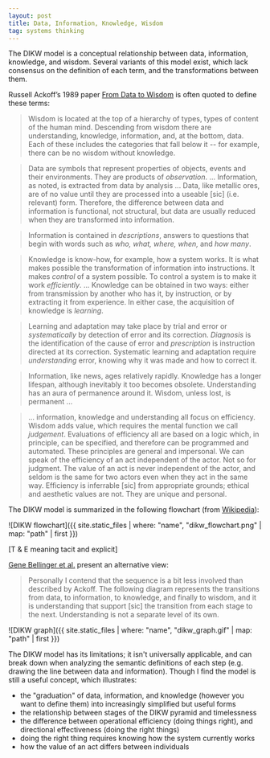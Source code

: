 ```yaml
---
layout: post
title: Data, Information, Knowledge, Wisdom
tag: systems thinking
---
```


The DIKW model is a conceptual relationship between data, information, knowledge, and wisdom. Several variants of this model exist, which lack consensus on the definition of each term, and the transformations between them.

Russell Ackoff’s 1989 paper [From Data to Wisdom](http://www-public.imtbs-tsp.eu/~gibson/Teaching/Teaching-ReadingMaterial/Ackoff89.pdf) is often quoted to define these terms:

> Wisdom is located at the top of a hierarchy of types, types of content of the human mind. Descending from wisdom there are understanding, knowledge, information, and, at the bottom, data. Each of these includes the categories that fall below it -- for example, there can be no wisdom without knowledge.

> Data are symbols that represent properties of objects, events and their environments. They are products of _observation_. ... Information, as noted, is extracted from data by analysis ... Data, like metallic ores, are of no value until they are processed into a useable [sic] (i.e. relevant) form. Therefore, the difference between data and information is functional, not structural, but data are usually reduced when they are transformed into information.

> Information is contained in _descriptions_, answers to questions that begin with words such as _who, what, where, when,_ and _how many_.

> Knowledge is know-how, for example, how a system works. It is what makes possible the transformation of information into instructions. It makes _control_ of a system possible. To control a system is to make it work _efficiently_. ... Knowledge can be obtained in two ways: either from transmission by another who has it, by instruction, or by extracting it from experience. In either case, the acquisition of knowledge is _learning_.

> Learning and adaptation may take place by trial and error or _systematically_ by detection of error and its correction. _Diagnosis_ is the identification of the cause of error and _prescription_ is instruction directed at its correction. Systematic learning and adaptation require _understanding_ error, knowing why it was made and how to correct it.

> Information, like news, ages relatively rapidly. Knowledge has a longer lifespan, although inevitably it too becomes obsolete. Understanding has an aura of permanence around it. Wisdom, unless lost, is permanent ...

> ... information, knowledge and understanding all focus on efficiency. Wisdom adds value, which requires the mental function we call _judgement_. Evaluations of efficiency all are based on a logic which, in principle, can be specified, and therefore can be programmed and automated. These principles are general and impersonal. We can speak of the efficiency of an act independent of the actor. Not so for judgment. The value of an act is never independent of the actor, and seldom is the same for two actors even when they act in the same way. Efficiency is inferrable [sic] from appropriate grounds; ethical and aesthetic values are not. They are unique and personal.

The DIKW model is summarized in the following flowchart (from [Wikipedia](https://en.wikipedia.org/wiki/DIKW_pyramid)):

![DIKW flowchart]({{ site.static_files | where: "name", "dikw_flowchart.png" | map: "path" | first }})

[T & E meaning tacit and explicit]

[Gene Bellinger et al.](https://www.systems-thinking.org/dikw/dikw.htm) present an alternative view:

> Personally I contend that the sequence is a bit less involved than described by Ackoff. The following diagram represents the transitions from data, to information, to knowledge, and finally to wisdom, and it is understanding that support [sic] the transition from each stage to the next. Understanding is not a separate level of its own.

![DIKW graph]({{ site.static_files | where: "name", "dikw_graph.gif" | map: "path" | first }})

The DIKW model has its limitations; it isn't universally applicable, and can break down when analyzing the semantic definitions of each step (e.g. drawing the line between data and information). Though I find the model is still a useful concept, which illustrates:

- the "graduation" of data, information, and knowledge (however you want to define them) into increasingly simplified but useful forms
- the relationship between stages of the DIKW pyramid and timelessness
- the difference between operational efficiency (doing things right), and directional effectiveness (doing the right things)
- doing the right thing requires knowing how the system currently works
- how the value of an act differs between individuals
